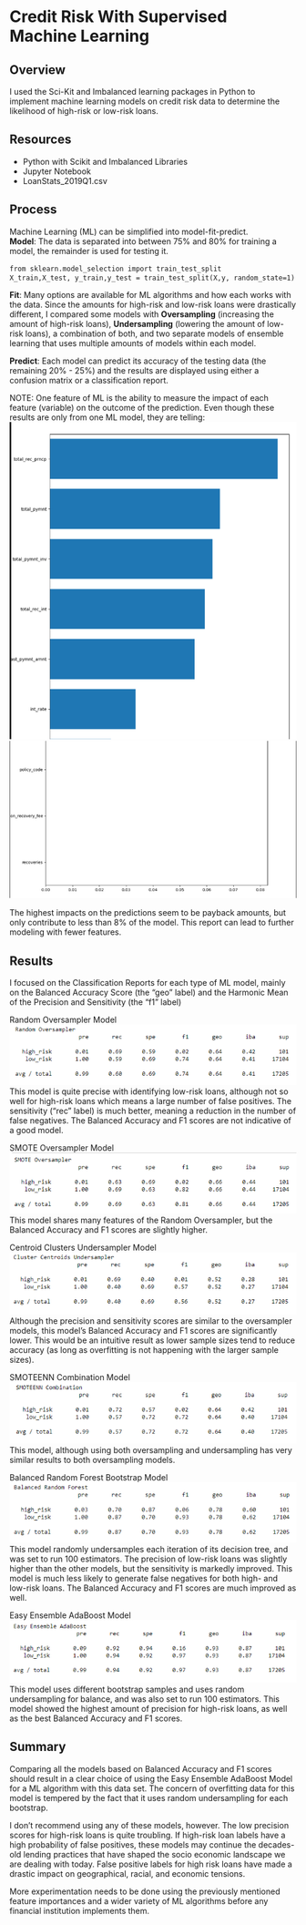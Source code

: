 # Credit Risk With Supervised Machine Learning

## Overview
I used the Sci-Kit and Imbalanced learning packages in Python to implement machine learning models on credit risk data to determine the likelihood of high-risk or low-risk loans.

## Resources
- Python with Scikit and Imbalanced Libraries
- Jupyter Notebook
- LoanStats_2019Q1.csv

## Process
Machine Learning (ML) can be simplified into model-fit-predict.  
**Model**: The data is separated into between 75% and 80% for training a model, the remainder is used for testing it.  
```
from sklearn.model_selection import train_test_split
X_train,X_test, y_train,y_test = train_test_split(X,y, random_state=1)
```
**Fit**: Many options are available for ML algorithms and how each works with the data.  Since the amounts for high-risk and low-risk loans were drastically different, I compared some models with **Oversampling** (increasing the amount of high-risk loans), **Undersampling** (lowering the amount of low-risk loans), a combination of both, and two separate models of ensemble learning that uses multiple amounts of models within each model.

**Predict**: Each model can predict its accuracy of the testing data (the remaining 20% - 25%) and the results are displayed using either a confusion matrix or a classification report.

NOTE: One feature of ML is the ability to measure the impact of each feature (variable) on the outcome of the prediction. Even though these results are only from one ML model, they are telling:
![image](https://github.com/jakatz87/Credit_Risk_Analysis/blob/main/Resources/Features.png)
![image](https://github.com/jakatz87/Credit_Risk_Analysis/blob/main/Resources/Features2.png)

The highest impacts on the predictions seem to be payback amounts, but only contribute to less than 8% of the model.  This report can lead to further modeling with fewer features.

## Results
I focused on the Classification Reports for each type of ML model, mainly on the Balanced Accuracy Score (the “geo” label) and the Harmonic Mean of the Precision and Sensitivity (the “f1” label)

Random Oversampler Model
![image](https://github.com/jakatz87/Credit_Risk_Analysis/blob/main/Resources/Random_Over1.png)
This model is quite precise with identifying low-risk loans, although not so well for high-risk loans which means a large number of false positives.  The sensitivity (“rec” label) is much better, meaning a reduction in the number of false negatives.  The Balanced Accuracy and F1 scores are not indicative of a good model.

SMOTE Oversampler Model
![image](https://github.com/jakatz87/Credit_Risk_Analysis/blob/main/Resources/SMOTE1.png)
This model shares many features of the Random Oversampler, but the Balanced Accuracy and F1 scores are slightly higher.

Centroid Clusters Undersampler Model
![image](https://github.com/jakatz87/Credit_Risk_Analysis/blob/main/Resources/Cluster_Centroids1.png)
Although the precision and sensitivity scores are similar to the oversampler models, this model’s Balanced Accuracy and F1 scores are significantly lower.  This would be an intuitive result as lower sample sizes tend to reduce accuracy (as long as overfitting is not happening with the larger sample sizes).

SMOTEENN Combination Model
![image](https://github.com/jakatz87/Credit_Risk_Analysis/blob/main/Resources/SMOTEENN1.png)
This model, although using both oversampling and undersampling has very similar results to both oversampling models.

Balanced Random Forest Bootstrap Model
![image](https://github.com/jakatz87/Credit_Risk_Analysis/blob/main/Resources/Balanced_Random_Forest1.png)
This model randomly undersamples each iteration of its decision tree, and was set to run 100 estimators.  The precision of low-risk loans was slightly higher than the other models, but the sensitivity is markedly improved.  This model is much less likely to generate false negatives for both high- and low-risk loans.  The Balanced Accuracy and F1 scores are much improved as well.

Easy Ensemble AdaBoost Model
![image](https://github.com/jakatz87/Credit_Risk_Analysis/blob/main/Resources/Easy_Ensemble_AdaBoost.png)
This model uses different bootstrap samples and uses random undersampling for balance, and was also set to run 100 estimators.  This model showed the highest amount of precision for high-risk loans, as well as the best Balanced Accuracy and F1 scores.

## Summary
Comparing all the models based on Balanced Accuracy and F1 scores should result in a clear choice of using the Easy Ensemble AdaBoost Model for a ML algorithm with this data set. The concern of overfitting data for this model is tempered by the fact that it uses random undersampling for each bootstrap.

I don’t recommend using any of these models, however.  The low precision scores for high-risk loans is quite troubling.  If high-risk loan labels have a high probability of false positives, these models may continue the decades-old lending practices that have shaped the socio economic landscape we are dealing with today.  False positive labels for high risk loans have made a drastic impact on geographical, racial, and economic tensions.  

More experimentation needs to be done using the previously mentioned feature importances and a wider variety of ML algorithms before any financial institution implements them.  


